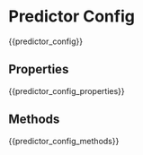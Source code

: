 # Predictor Config 

{{predictor_config}}

## Properties

{{predictor_config_properties}}

## Methods

{{predictor_config_methods}}
